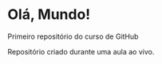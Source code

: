 # Olá, Mundo!
Primeiro repositório do curso de GitHub

Repositório criado durante uma aula ao vivo.

